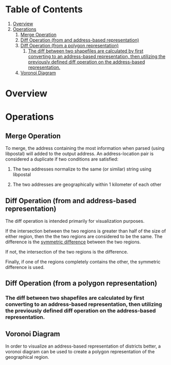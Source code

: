 
# Table of Contents

1.  [Overview](#org870dbc7)
2.  [Operations](#orga7ab978)
    1.  [Merge Operation](#org7f3d75e)
    2.  [Diff Operation (from and address-based representation)](#org5a48e7b)
    3.  [Diff Operation (from a polygon representation)](#orgbb3bb95)
        1.  [The diff between two shapefiles are calculated by first converting to an address-based representation, then utilizing the previously defined diff operation on the address-based representation.](#orga839126)
    4.  [Voronoi Diagram](#org9746c83)



<a id="org870dbc7"></a>

# Overview


<a id="orga7ab978"></a>

# Operations


<a id="org7f3d75e"></a>

## Merge Operation

To merge, the address containing the most information when parsed (using libpostal) will added to the output address.
An address-location pair is considered a duplicate if two conditions are satisfied:

1.  The two addresses normalize to the same (or similar) string using libpostal

2.  The two addresses are geographically within 1 kilometer of each other


<a id="org5a48e7b"></a>

## Diff Operation (from and address-based representation)

The diff operation is intended primarily for visualization purposes.

If the intersection between the two regions is greater than half of the size of either region, then the the two regions are considered to be the same.
The difference is the [symmetric difference](https://shapely.readthedocs.io/en/latest/manual.html#object.symmetric_difference) between the two regions.

If not, the intersection of the two regions is the difference.

Finally, if one of the regions completely contains the other, the symmetric difference is used.


<a id="orgbb3bb95"></a>

## Diff Operation (from a polygon representation)


<a id="orga839126"></a>

### The diff between two shapefiles are calculated by first converting to an address-based representation, then utilizing the previously defined diff operation on the address-based representation.


<a id="org9746c83"></a>

## Voronoi Diagram

In order to visualize an address-based representation of districts better, a voronoi diagram can be used to create a polygon representation of the geographical region.

